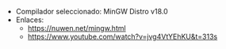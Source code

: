 - Compilador seleccionado: MinGW Distro v18.0
- Enlaces:
  - https://nuwen.net/mingw.html 
  - https://www.youtube.com/watch?v=jvg4VtYEhKU&t=313s